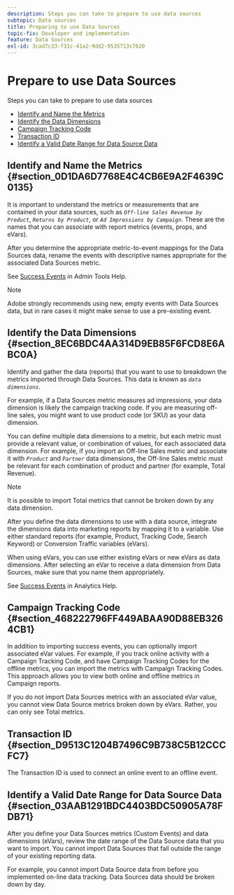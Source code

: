 ```yaml
---
description: Steps you can take to prepare to use data sources
subtopic: Data sources
title: Preparing to use Data Sources
topic-fix: Developer and implementation
feature: Data Sources
exl-id: 3cad7c33-f31c-41a2-9dd2-9535713c7620
---
```

# Prepare to use Data Sources

Steps you can take to prepare to use data sources

* [Identify and Name the Metrics](/help/import/c-data-sources/datasrc-preparing.md#section_0D1DA6D7768E4C4CB6E9A2F4639C0135) 
* [Identify the Data Dimensions](/help/import/c-data-sources/datasrc-preparing.md#section_8EC6BDC4AA314D9EB85F6FCD8E6ABC0A) 
* [Campaign Tracking Code](/help/import/c-data-sources/datasrc-preparing.md#section_468222796FF449ABAA90D88EB3264CB1) 
* [Transaction ID](/help/import/c-data-sources/datasrc-preparing.md#section_D9513C1204B7496C9B738C5B12CCCFC7) 
* [Identify a Valid Date Range for Data Source Data](/help/import/c-data-sources/datasrc-preparing.md#section_03AAB1291BDC4403BDC50905A78FDB71)

## Identify and Name the Metrics {#section_0D1DA6D7768E4C4CB6E9A2F4639C0135}

It is important to understand the metrics or measurements that are contained in your data sources, such as *`Off-line Sales Revenue by Product`*, *`Returns by Product`*, or *`Ad Impressions by Campaign`*. These are the names that you can associate with report metrics (events, props, and eVars).

After you determine the appropriate metric-to-event mappings for the Data Sources data, rename the events with descriptive names appropriate for the associated Data Sources metric.

See [Success Events](https://experienceleague.adobe.com/docs/analytics/admin/admin-tools/success-events/success-event.html) in Admin Tools Help.

>[!NOTE]
>
>Adobe strongly recommends using new, empty events with Data Sources data, but in rare cases it might make sense to use a pre-existing event.

## Identify the Data Dimensions {#section_8EC6BDC4AA314D9EB85F6FCD8E6ABC0A}

Identify and gather the data (reports) that you want to use to breakdown the metrics imported through Data Sources. This data is known as *`data dimensions`*.

For example, if a Data Sources metric measures ad impressions, your data dimension is likely the campaign tracking code. If you are measuring off-line sales, you might want to use product code (or SKU) as your data dimension.

You can define multiple data dimensions to a metric, but each metric must provide a relevant value, or combination of values, for each associated data dimension. For example, if you import an Off-line Sales metric and associate it with *`Product`* and *`Partner`* data dimensions, the Off-line Sales metric must be relevant for each combination of product and partner (for example, Total Revenue).

>[!NOTE]
>
>It is possible to import Total metrics that cannot be broken down by any data dimension.

After you define the data dimensions to use with a data source, integrate the dimensions data into marketing reports by mapping it to a variable. Use either standard reports (for example, Product, Tracking Code, Search Keyword) or Conversion Traffic variables (eVars).

When using eVars, you can use either existing eVars or new eVars as data dimensions. After selecting an eVar to receive a data dimension from Data Sources, make sure that you name them appropriately.

See [Success Events](https://experienceleague.adobe.com/docs/analytics/admin/admin-tools/success-events/success-event.html) in Analytics Help.

## Campaign Tracking Code {#section_468222796FF449ABAA90D88EB3264CB1}

In addition to importing success events, you can optionally import associated eVar values. For example, if you track online activity with a Campaign Tracking Code, and have Campaign Tracking Codes for the offline metrics, you can import the metrics with Campaign Tracking Codes. This approach allows you to view both online and offline metrics in Campaign reports.

If you do not import Data Sources metrics with an associated eVar value, you cannot view Data Source metrics broken down by eVars. Rather, you can only see Total metrics.

## Transaction ID {#section_D9513C1204B7496C9B738C5B12CCCFC7}

The Transaction ID is used to connect an online event to an offline event.

## Identify a Valid Date Range for Data Source Data {#section_03AAB1291BDC4403BDC50905A78FDB71}

After you define your Data Sources metrics (Custom Events) and data dimensions (eVars), review the date range of the Data Source data that you want to import. You cannot import Data Sources that fall outside the range of your existing reporting data.

For example, you cannot import Data Source data from before you implemented on-line data tracking. Data Sources data should be broken down by day.
